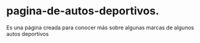 # pagina-de-autos-deportivos.
Es una página creada para conocer más sobre algunas marcas de algunos autos deportivos
